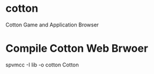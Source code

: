 # cotton
Cotton Game and Application Browser
  
  # Compile Cotton Web Brwoer
  spvmcc -I lib -o cotton Cotton

